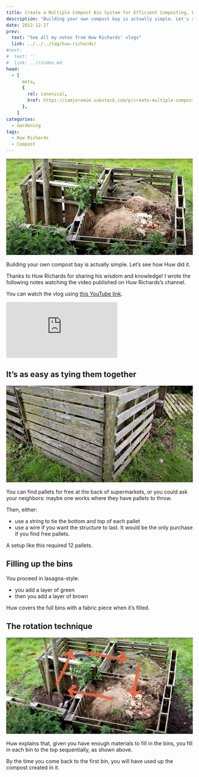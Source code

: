 ```yaml
---
title: Create a Multiple Compost Bin System for Efficient Composting, by Huw Richards
description: "Building your own compost bay is actually simple. Let's see how Huw did it."
date: 2022-12-27
prev:
  text: "See all my notes from Huw Richards' vlogs"
  link: ../../../tag/huw-richards/
#next:
#  text: ''
#  link: ..//index.md
head:
  - [
      meta,
      {
        rel: canonical,
        href: https://iamjeremie.substack.com/p/create-multiple-compost-bins-huw-richard,
      },
    ]
categories:
  - Gardening
tags:
  - Huw Richards
  - Compost
---
```


![Compost bin system using pallets](/images/2022-12-27-compost-bin-system-using-pallets.jpg 'Credits: image taken from Huw Richards’s vlog')

Building your own compost bay is actually simple. Let’s see how Huw did it.

Thanks to Huw Richards for sharing his wisdom and knowledge!
I wrote the following notes watching the video published on Huw Richards’s channel.

<!-- more -->

You can watch the vlog using [this YouTube link](https://www.youtube.com/watch?v=TipeKCgyd9s).

<!-- markdownlint-disable MD033 -->
<p class="newsletter-wrapper"><iframe class="newsletter-embed" src="https://iamjeremie.substack.com/embed" frameborder="0" scrolling="no"></iframe></p>

## It’s as easy as tying them together

![Tied pallets at the top and the bottom](images/tied-pallets.jpg 'Here, Huw used a blue string. For longevity, you can use a sturdy wire. Credits: image taken from Huw Richard’s vlog')

You can find pallets for free at the back of supermarkets, or you could ask your neighbors: maybe one works where they have pallets to throw.

Then, either:

- use a string to tie the bottom and top of each pallet
- use a wire if you want the structure to last. It would be the only purchase if you find free pallets.

A setup like this required 12 pallets.

## Filling up the bins

You proceed in lasagna-style:

- you add a layer of green
- then you add a layer of brown

Huw covers the full bins with a fabric piece when it’s filled.

## The rotation technique

![A view of the bins from above them](images/compost-bins-rotation-usage.jpg 'Credits: image taken from Huw Richard’s vlog')

Huw explains that, given you have enough materials to fill in the bins, you fill in each bin to the top sequentially, as shown above.

By the time you come back to the first bin, you will have used up the compost created in it.
